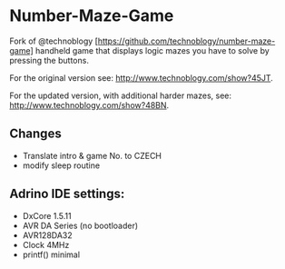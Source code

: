 # Number-Maze-Game
Fork of @technoblogy [https://github.com/technoblogy/number-maze-game] handheld game that displays logic mazes you have to solve by pressing the buttons.

For the original version see: http://www.technoblogy.com/show?45JT.

For the updated version, with additional harder mazes, see: http://www.technoblogy.com/show?48BN.

## Changes
 * Translate intro & game No. to CZECH
 * modify sleep routine

## Adrino IDE settings:    
 * DxCore 1.5.11
 * AVR DA Series (no bootloader)
 * AVR128DA32
 * Clock 4MHz
 * printf() minimal
